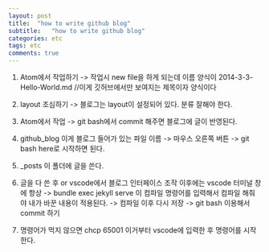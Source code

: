 ```yaml
---
layout: post
title:  "how to write github blog"
subtitle:   "how to write github blog"
categories: etc
tags: etc
comments: true
---
```


1. Atom에서 작업하기
-> 작업시 new file을 하게 되는데 이름 양식이
2014-3-3-Hello-World.md  //이게 깃허브에서만 보여지는 제목이자 양식이다

2. layout 조심하기 -> 블로그는 layout이 설정되어 있다. 분류 잘해야 한다.

3. Atom에서 작업 -> git bash에서 commit 해주면 블로그에 글이 반영된다.

4. github_blog 이게 블로그 들어가 있는 파일 이름
-> 마우스 오른쪽 버튼 -> git bash here로 시작하면 된다.

5. _posts 이 폴더에 글을 쓴다.


6. 글을 다 쓴 후 or vscode에서 블로그 인터페이스 조작 이후에는 vscode 터미널 창에 항상
-> bundle exec jekyll serve 이 컴파일 명령어를 입력해서 컴파일 해줘야 내가 바꾼 내용이 적용된다.
-> 컴파일 이후 다시 저장 -> git bash 이용해서 commit 하기


7. 명령어가 먹지 않으면 chcp 65001 이거부터 vscode에 입력한 후 명령어를 시작한다.
